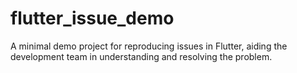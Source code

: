 # flutter_issue_demo
A minimal demo project for reproducing issues in Flutter, aiding the development team in understanding and resolving the problem. 
